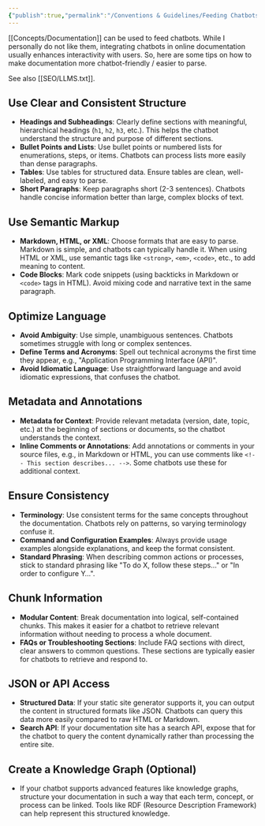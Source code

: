 ```yaml
---
{"publish":true,"permalink":"/Conventions & Guidelines/Feeding Chatbots.md","tags":["conventions"],"cssclasses":""}
---
```


[[Concepts/Documentation]] can be used to feed chatbots. While I personally do not like them, integrating chatbots in online documentation usually enhances interactivity with users. So, here are some tips on how to make documentation more chatbot-friendly / easier to parse. 

See also [[SEO/LLMS.txt]].
## Use Clear and Consistent Structure

- **Headings and Subheadings**: Clearly define sections with meaningful, hierarchical headings (`h1`, `h2`, `h3`, etc.). This helps the chatbot understand the structure and purpose of different sections.
- **Bullet Points and Lists**: Use bullet points or numbered lists for enumerations, steps, or items. Chatbots can process lists more easily than dense paragraphs.
- **Tables**: Use tables for structured data. Ensure tables are clean, well-labeled, and easy to parse.
- **Short Paragraphs**: Keep paragraphs short (2-3 sentences). Chatbots handle concise information better than large, complex blocks of text.

## Use Semantic Markup

- **Markdown, HTML, or XML**: Choose formats that are easy to parse. Markdown is simple, and chatbots can typically handle it. When using HTML or XML, use semantic tags like `<strong>`, `<em>`, `<code>`, etc., to add meaning to content.
- **Code Blocks**: Mark code snippets (using backticks in Markdown or `<code>` tags in HTML). Avoid mixing code and narrative text in the same paragraph.

## Optimize Language

- **Avoid Ambiguity**: Use simple, unambiguous sentences. Chatbots sometimes struggle with long or complex sentences.
- **Define Terms and Acronyms**: Spell out technical acronyms the first time they appear, e.g., "Application Programming Interface (API)".
- **Avoid Idiomatic Language**: Use straightforward language and avoid idiomatic expressions, that confuses the chatbot.

## Metadata and Annotations

- **Metadata for Context**: Provide relevant metadata (version, date, topic, etc.) at the beginning of sections or documents, so the chatbot understands the context.
- **Inline Comments or Annotations**: Add annotations or comments in your source files, e.g., in Markdown or HTML, you can use comments like `<!-- This section describes... -->`. Some chatbots use these for additional context.

## Ensure Consistency

- **Terminology**: Use consistent terms for the same concepts throughout the documentation. Chatbots rely on patterns, so varying terminology confuse it.
- **Command and Configuration Examples**: Always provide usage examples alongside explanations, and keep the format consistent.
- **Standard Phrasing**: When describing common actions or processes, stick to standard phrasing like "To do X, follow these steps…" or "In order to configure Y…".

## Chunk Information

- **Modular Content**: Break documentation into logical, self-contained chunks. This makes it easier for a chatbot to retrieve relevant information without needing to process a whole document.
- **FAQs or Troubleshooting Sections**: Include FAQ sections with direct, clear answers to common questions. These sections are typically easier for chatbots to retrieve and respond to.

## JSON or API Access

- **Structured Data**: If your static site generator supports it, you can output the content in structured formats like JSON. Chatbots can query this data more easily compared to raw HTML or Markdown.
- **Search API**: If your documentation site has a search API, expose that for the chatbot to query the content dynamically rather than processing the entire site.

## Create a Knowledge Graph (Optional)

- If your chatbot supports advanced features like knowledge graphs, structure your documentation in such a way that each term, concept, or process can be linked. Tools like RDF (Resource Description Framework) can help represent this structured knowledge.
